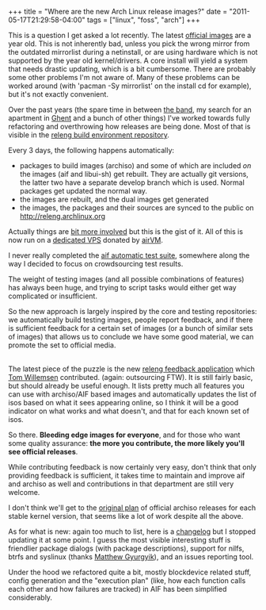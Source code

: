 +++
title = "Where are the new Arch Linux release images?"
date = "2011-05-17T21:29:58-04:00"
tags = ["linux", "foss", "arch"]
+++
<p>This is a question I get asked a lot recently.  The latest <a href="http://www.archlinux.org/download/">official images</a> are a year old.  This is not inherently bad, unless you pick the wrong mirror from the outdated mirrorlist during a netinstall, or are using hardware which is not supported by the year old kernel/drivers.  A core install will yield a system that needs drastic updating, which is a bit cumbersome.  There are probably some other problems I'm not aware of.  Many of these problems can be worked around (with 'pacman -Sy mirrorlist' on the install cd for example), but it's not exactly convenient.</p>



<p>Over the past years (the spare time in between <a href="/my_metalband.html">the band</a>, my search for an apartment in <a href="http://en.wikipedia.org/wiki/Ghent">Ghent</a> and a bunch of other things) I've worked towards fully refactoring and overthrowing how releases are being done.  Most of that is visible in the <a href="http://projects.archlinux.org/users/dieter/releng.git/">releng build environment repository</a>.

Every 3 days, the following happens automatically:

<ul>

<li>packages to build images (archiso) and some of which are included <i>on</i> the images (aif and libui-sh) get rebuilt.  They are actually git versions, the latter two have a separate develop branch which is used. Normal packages get updated the normal way.</li>

<li>the images are rebuilt, and the dual images get generated</li>

<li>the images, the packages and their sources are synced to the public on <a href="http://releng.archlinux.org/">http://releng.archlinux.org</a></li>

</ul>

Actually things are <a href="http://projects.archlinux.org/users/dieter/releng.git/tree/scripts/releng-build-and-release-testing.sh">bit more involved</a> but this is the gist of it.  All of this is now run on a <a href="https://wiki.archlinux.org/index.php/Category:DeveloperWiki:Server_Configuration#Releng_server_.28alberich.29">dedicated VPS</a> donated by <a href="http://www.airvm.com/">airVM</a>.</p>



<p>I never really completed the <a href="/aif_automatic_lvm_dm_crypt_installations_and_test_suite.html">aif automatic test suite</a>, somewhere along the way I decided to focus on crowdsourcing test results.

The weight of testing images (and all possible combinations of features) has always been huge, and trying to script tasks would either get way complicated or insufficient.

So the new approach is largely inspired by the core and testing repositories:  we automatically build testing images, people report feedback, and if there is sufficient feedback for a certain set of images (or a bunch of similar sets of images) that allows us to conclude we have some good material, we can promote the set to official media.

<br/>The latest piece of the puzzle is the new <a href="http://www.archlinux.org/releng/feedback/">releng feedback application</a> which <a href="http://zasshi-slash.blogspot.com/">Tom Willemsen</a> contributed. (again: outsourcing FTW).  It is still fairly basic, but should already be useful enough.  It lists pretty much all features you can use with archiso/AIF based images and automatically updates the list of isos based on what it sees appearing online, so I think it will be a good indicator on what works and what doesn't, and that for each known set of isos.</p>

<p>So there. <b>Bleeding edge images for everyone</b>, and for those who want some quality assurance: <b>the more you contribute, the more likely you'll see official releases</b>.



<p>While contributing feedback is now certainly very easy, don't think that only providing feedback is sufficient, it takes time to maintain and improve aif and archiso as well and contributions in that department are still very welcome.

I don't think we'll get to the <a href="http://www.archlinux.org/news/200902-iso-release/">original plan</a> of official archiso releases for each stable kernel version, that seems like a lot of work despite all the above.</p>



<p>As for what is new: again too much to list, here is a <a href="http://releng.archlinux.org/isos/Changelog">changelog</a> but I stopped updating it at some point.  I guess the most visible interesting stuff is friendlier package dialogs (with package descriptions), support for nilfs, btrfs and syslinux (thanks <a href="http://pyther.net/">Matthew Gyurgyik</a>), and an issues reporting tool.

Under the hood we refactored quite a bit, mostly blockdevice related stuff, config generation and the "execution plan" (like, how each function calls each other and how failures are tracked) in AIF has been simplified considerably.</p>



<!-- I used to be pedantic about details like "all packages installed in the live environment must be available in the official core/extra repositories but i might become a bit less strict.  or maybe not, it's not hard to switch to official packages. -->
